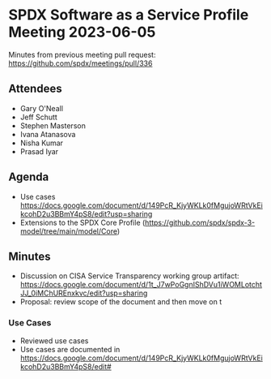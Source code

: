 # SPDX Software as a Service Profile Meeting 2023-06-05

Minutes from previous meeting pull request: https://github.com/spdx/meetings/pull/336

## Attendees
* Gary O'Neall
* Jeff Schutt
* Stephen Masterson
* Ivana Atanasova
* Nisha Kumar
* Prasad Iyar

## Agenda
* Use cases https://docs.google.com/document/d/149PcR_KjyWKLk0fMgujoWRtVkEikcohD2u3BBmY4pS8/edit?usp=sharing
* Extensions to the SPDX Core Profile (https://github.com/spdx/spdx-3-model/tree/main/model/Core)

## Minutes
* Discussion on CISA Service Transparency working group artifact: https://docs.google.com/document/d/1t_J7wPoGgnIShDVu1iWOMLotchtJJ_0iMChUREnxkvc/edit?usp=sharing
* Proposal: review scope of the document and then move on t

### Use Cases
* Reviewed use cases 
* Use cases are documented in https://docs.google.com/document/d/149PcR_KjyWKLk0fMgujoWRtVkEikcohD2u3BBmY4pS8/edit#
